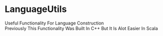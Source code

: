 # LanguageUtils
Useful Functionality For Language Construction <br>
Previously This Functionality Was Built In C++ But It Is Alot Easier In Scala
